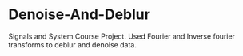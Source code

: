 # Denoise-And-Deblur
Signals and System Course Project. Used Fourier and Inverse fourier transforms to deblur and denoise data.

